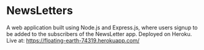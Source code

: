 # NewsLetters
A web application built using Node.js and Express.js, where users signup to be added to the subscribers of the NewsLetter app. Deployed on Heroku.
Live at: https://floating-earth-74319.herokuapp.com/
